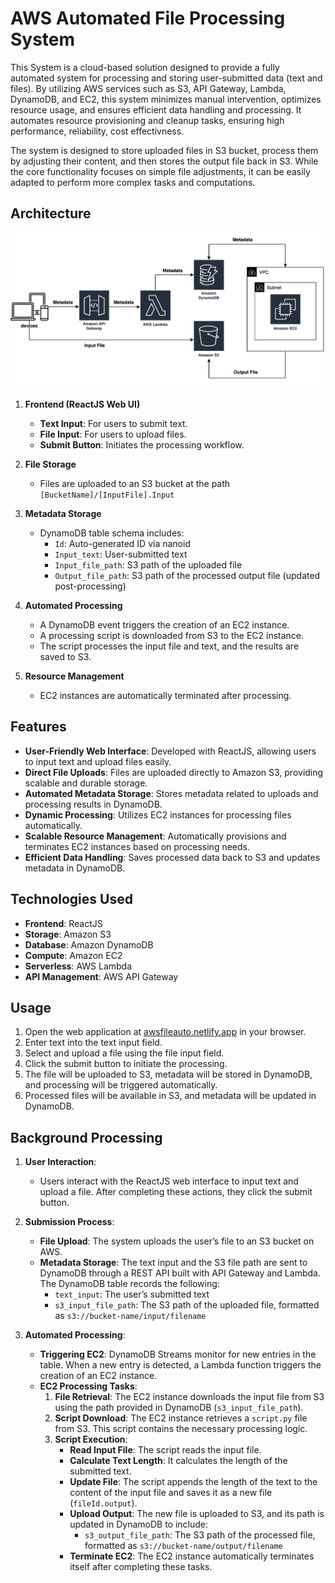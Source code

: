 # AWS Automated File Processing System

This System is a cloud-based solution designed to provide a fully automated system for processing and storing user-submitted data (text and files). By utilizing AWS services such as S3, API Gateway, Lambda, DynamoDB, and EC2, this system minimizes manual intervention, optimizes resource usage, and ensures efficient data handling and processing. It automates resource provisioning and cleanup tasks, ensuring high performance, reliability, cost effectivness.

The system is designed to store uploaded files in S3 bucket, process them by  adjusting their content, and then stores the output file back in S3. While the core functionality focuses on simple file adjustments, it can be easily adapted to perform more complex tasks and computations. 

## Architecture

![Alt text](fileArch.jpeg)

1. **Frontend (ReactJS Web UI)**
   - **Text Input**: For users to submit text.
   - **File Input**: For users to upload files.
   - **Submit Button**: Initiates the processing workflow.

2. **File Storage**
   - Files are uploaded to an S3 bucket at the path `[BucketName]/[InputFile].Input`

3. **Metadata Storage**
   - DynamoDB table schema includes:
     - `Id`: Auto-generated ID via nanoid
     - `Input_text`: User-submitted text
     - `Input_file_path`: S3 path of the uploaded file
     - `Output_file_path`: S3 path of the processed output file (updated post-processing)

4. **Automated Processing**
   - A DynamoDB event triggers the creation of an EC2 instance.
   - A processing script is downloaded from S3 to the EC2 instance.
   - The script processes the input file and text, and the results are saved to S3.

5. **Resource Management**
   - EC2 instances are automatically terminated after processing.

## Features

- **User-Friendly Web Interface**: Developed with ReactJS, allowing users to input text and upload files easily.
- **Direct File Uploads**: Files are uploaded directly to Amazon S3, providing scalable and durable storage.
- **Automated Metadata Storage**: Stores metadata related to uploads and processing results in DynamoDB.
- **Dynamic Processing**: Utilizes EC2 instances for processing files automatically.
- **Scalable Resource Management**: Automatically provisions and terminates EC2 instances based on processing needs.
- **Efficient Data Handling**: Saves processed data back to S3 and updates metadata in DynamoDB.

## Technologies Used

- **Frontend**: ReactJS
- **Storage**: Amazon S3
- **Database**: Amazon DynamoDB
- **Compute**: Amazon EC2
- **Serverless**: AWS Lambda
- **API Management**: AWS API Gateway
<!-- - **Infrastructure as Code**: AWS CDK (or programmatic approach for uploading scripts to S3) -->

## Usage

1. Open the web application at [awsfileauto.netlify.app](https://awsfileauto.netlify.app/) in your browser.
2. Enter text into the text input field.
3. Select and upload a file using the file input field.
4. Click the submit button to initiate the processing.
5. The file will be uploaded to S3, metadata will be stored in DynamoDB, and processing will be triggered automatically.
6. Processed files will be available in S3, and metadata will be updated in DynamoDB.

## Background Processing

1. **User Interaction**:
   - Users interact with the ReactJS web interface to input text and upload a file. After completing these actions, they click the submit button.

2. **Submission Process**:
   - **File Upload**: The system uploads the user’s file to an S3 bucket on AWS.
   - **Metadata Storage**: The text input and the S3 file path are sent to DynamoDB through a REST API built with API Gateway and Lambda. The DynamoDB table records the following:
     - `text_input`: The user’s submitted text
     - `s3_input_file_path`: The S3 path of the uploaded file, formatted as `s3://bucket-name/input/filename`

3. **Automated Processing**:
   - **Triggering EC2**: DynamoDB Streams monitor for new entries in the table. When a new entry is detected, a Lambda function triggers the creation of an EC2 instance.
   - **EC2 Processing Tasks**:
     1. **File Retrieval**: The EC2 instance downloads the input file from S3 using the path provided in DynamoDB (`s3_input_file_path`).
     2. **Script Download**: The EC2 instance retrieves a `script.py` file from S3. This script contains the necessary processing logic.
     3. **Script Execution**:
        - **Read Input File**: The script reads the input file.
        - **Calculate Text Length**: It calculates the length of the submitted text.
        - **Update File**: The script appends the length of the text to the content of the input file and saves it as a new file (`fileId.output`).
        - **Upload Output**: The new file is uploaded to S3, and its path is updated in DynamoDB to include:
          - `s3_output_file_path`: The S3 path of the processed file, formatted as `s3://bucket-name/output/filename`
        - **Terminate EC2**: The EC2 instance automatically terminates itself after completing these tasks.


